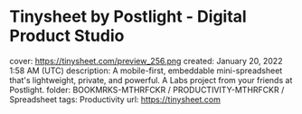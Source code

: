 # Tinysheet by Postlight - Digital Product Studio

cover: https://tinysheet.com/preview_256.png
created: January 20, 2022 1:58 AM (UTC)
description: A mobile-first, embeddable mini-spreadsheet that's lightweight, private, and powerful. A Labs project from your friends at Postlight.
folder: BOOKMRKS-MTHRFCKR / PRODUCTIVITY-MTHRFCKR / Spreadsheet
tags: Productivity
url: https://tinysheet.com